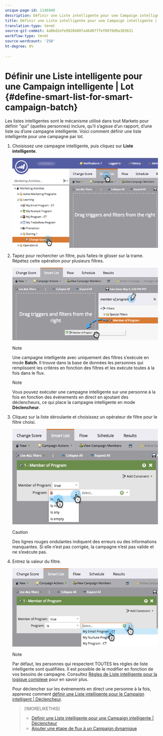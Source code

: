 ```yaml
---
unique-page-id: 1146940
description: Définir une Liste intelligente pour une Campaign intelligente | Lot - Docs marketing - Documentation du produit
title: Définir une Liste intelligente pour une Campaign intelligente | Lot
translation-type: tm+mt
source-git-commit: 4a0bd2efe99284807a46d07ffef0070d9a303631
workflow-type: tm+mt
source-wordcount: '250'
ht-degree: 0%

---
```



# Définir une Liste intelligente pour une Campaign intelligente | Lot {#define-smart-list-for-smart-campaign-batch}

Les listes intelligentes sont le mécanisme utilisé dans tout Marketo pour définir &quot;qui&quot; (quelles personnes) inclure, qu’il s’agisse d’un rapport, d’une liste ou d’une campagne intelligente. Voici comment définir une liste intelligente pour une campagne par lot.

1. Choisissez une campagne intelligente, puis cliquez sur **Liste intelligente**.

   ![](assets/campaignchoose-hand.png)

1. Tapez pour rechercher un filtre, puis faites-le glisser sur la trame. Répétez cette opération pour plusieurs filtres.

   ![](assets/dragin.png)

   >[!NOTE]
   >
   >Une campagne intelligente avec uniquement des filtres s’exécute en mode **Batch**. Il trouve dans la base de données les personnes qui remplissent les critères en fonction des filtres et les exécute toutes à la fois dans le flux.

   >[!NOTE]
   >
   >Vous pouvez exécuter une campagne intelligente sur une personne à la fois en fonction des événements en direct en ajoutant des déclencheurs, ce qui place la campagne intelligente en mode **Déclencheur**.

1. Cliquez sur la liste déroulante et choisissez un opérateur de filtre pour le filtre choisi.

   ![](assets/programdropdown-hands.png)

   >[!CAUTION]
   >
   >Des lignes rouges ondulantes indiquent des erreurs ou des informations manquantes. Si elle n’est pas corrigée, la campagne n’est pas valide et ne s’exécute pas.

1. Entrez la valeur du filtre.

   ![](assets/chooseprogram.png)

   >[!NOTE]
   >
   >Par défaut, les personnes qui respectent TOUTES les règles de liste intelligente sont qualifiées. Il est possible de le modifier en fonction de vos besoins de campagne. Consultez [Règles de Liste intelligente pour la logique complexe](/help/marketo/product-docs/core-marketo-concepts/smart-lists-and-static-lists/using-smart-lists/using-advanced-smart-list-rule-logic.md) pour en savoir plus.

   Pour déclencher sur les événements en direct une personne à la fois, apprenez comment [définir une Liste intelligente pour le Campaign intelligent | Déclencheur](/help/marketo/product-docs/core-marketo-concepts/smart-campaigns/creating-a-smart-campaign/define-smart-list-for-smart-campaign-trigger.md).

   >[!MORELIKETHIS]
   >
   >* [Définir une Liste intelligente pour une Campaign intelligente | Déclencheur](/help/marketo/product-docs/core-marketo-concepts/smart-campaigns/creating-a-smart-campaign/define-smart-list-for-smart-campaign-trigger.md)
   >* [Ajouter une étape de flux à un Campaign dynamique](/help/marketo/product-docs/core-marketo-concepts/smart-campaigns/flow-actions/add-a-flow-step-to-a-smart-campaign.md)

